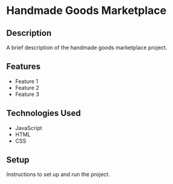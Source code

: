 # Handmade Goods Marketplace

## Description

A brief description of the handmade goods marketplace project.

## Features

- Feature 1
- Feature 2
- Feature 3

## Technologies Used

- JavaScript
- HTML
- CSS

## Setup

Instructions to set up and run the project.
